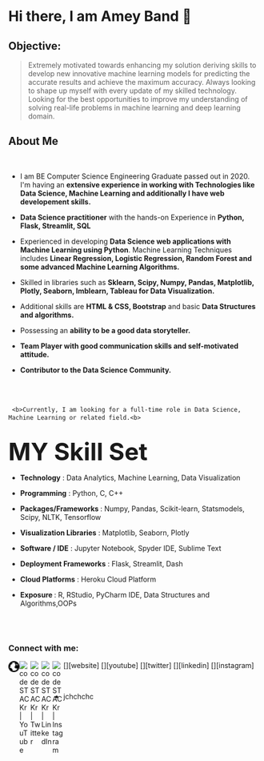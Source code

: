 # Hi there, I am Amey Band 👋

## Objective:
> Extremely motivated towards enhancing my solution deriving skills to develop new innovative machine learning models for predicting the accurate results and achieve the maximum accuracy. Always looking to shape up myself with every update of my skilled technology. Looking for the best opportunities to improve my understanding of solving real-life problems in machine learning and deep learning domain. 

## About Me
<br>

- I am BE Computer Science Engineering Graduate passed out in 2020. I'm having an <b>extensive experience in working with Technologies like Data Science, Machine Learning and additionally I have web developement skills.</b>

- <b>Data Science practitioner</b> with the hands-on Experience in <b>Python, Flask, Streamlit, SQL</b>

- Experienced in developing <b>Data Science web applications with Machine Learning using Python</b>. Machine Learning Techniques includes <b>Linear Regression, Logistic Regression, Random Forest and some advanced Machine Learning Algorithms.</b>

- Skilled in libraries such as <b>Sklearn, Scipy, Numpy, Pandas, Matplotlib, Plotly, Seaborn, Imblearn, Tableau for Data Visualization.</b>

- Additional skills are <b>HTML & CSS, Bootstrap</b> and basic <b>Data Structures and algorithms.</b>

- Possessing an <b>ability to be a good data storyteller.</b>

- <b>Team Player with good communication skills and self-motivated attitude.</b>

- <b>Contributor to the Data Science Community.</b>

<br><br>
```
 <b>Currently, I am looking for a full-time role in Data Science, Machine Learning or related field.<b>
```
<br>

<html><font size="15"><b>MY Skill Set</b> </font></html>

- <b>Technology</b>               : Data Analytics, Machine Learning, Data Visualization

- <b>Programming</b>               : Python, C, C++

- <b>Packages/Frameworks </b>      : Numpy, Pandas, Scikit-learn, Statsmodels, Scipy, NLTK, Tensorflow

- <b>Visualization Libraries</b>   : Matplotlib, Seaborn, Plotly 

- <b>Software / IDE</b>            : Jupyter Notebook, Spyder IDE, Sublime Text

- <b>Deployment Frameworks</b>     : Flask, Streamlit, Dash 

- <b>Cloud Platforms</b>           : Heroku Cloud Platform 

- <b>Exposure </b>                 : R, RStudio, PyCharm IDE, Data Structures and Algorithms,OOPs

<!--
<br><br>
![Alt Text](https://github.com/DheerajKumar97/DheerajKumar97/blob/master/res%20gif.gif)
-->
<br><br>
### Connect with me:

[<img align="left" alt="codeSTACKr.com" width="22px" src="https://raw.githubusercontent.com/iconic/open-iconic/master/svg/globe.svg" />][website]
[<img align="left" alt="codeSTACKr | YouTube" width="22px" src="https://cdn.jsdelivr.net/npm/simple-icons@v3/icons/youtube.svg" />][youtube]
[<img align="left" alt="codeSTACKr | Twitter" width="22px" src="https://cdn.jsdelivr.net/npm/simple-icons@v3/icons/twitter.svg" />][twitter]
[<img align="left" alt="codeSTACKr | LinkedIn" width="22px" src="https://cdn.jsdelivr.net/npm/simple-icons@v3/icons/linkedin.svg" />][linkedin]
[<img align="left" alt="codeSTACKr | Instagram" width="22px" src="https://cdn.jsdelivr.net/npm/simple-icons@v3/icons/instagram.svg" />][instagram]

<br />

- jchchchc
